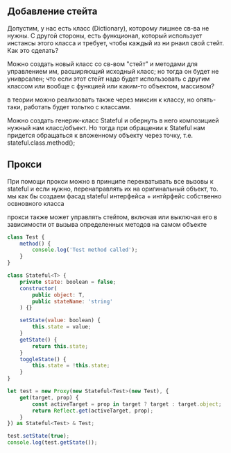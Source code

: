 
## Добавление стейта

Допустим, у нас есть класс (Dictionary),
которому лишнее св-ва не нужны.
С другой стороны, есть функционал, который использует инстансы этого класса и требует, чтобы каждый из ни рнаил свой стейт.
Как это сделать?

Можно создать новый класс со св-вом "стейт" и методами для управлением им, расширяющий исходный класс; но тогда он будет не униврсален; что если этот стейт надо будет использовать
с другим классом или вообще с функцией или каким-то объектом, массивом?

в теории можно реализовать также через миксин к классу, но опять-таки, работать будет тольтко с классами.

Можно создать генерик-класс Stateful и обернуть в него композицией нужный нам класс/объект.
Но тогда при обращении к Stateful нам придется обращаться к вложенному объекту через точку,
т.е.
stateful.class.method();

## Прокси

При помощи прокси можно в принципе перехватывать все вызовы к stateful и если нужно, перенаправлять их на оригинальный объект, то. мы как бы создаем фасад stateful интерфейса + интйрфейс собственно освновного класса

прокси также может управлять стейтом, включая или выключая его в зависимости от вызыва определенных методов на самом объекте

```js
class Test {
	method() {
		console.log('Test method called');
	}
}

class Stateful<T> {
	private state: boolean = false;
	constructor(
		public object: T,
		public stateName: 'string'
	) {}

	setState(value: boolean) {
		this.state = value;
	}
	getState() {
		return this.state;
	}
	toggleState() {
		this.state = !this.state;
	}
}

let test = new Proxy(new Stateful<Test>(new Test), {
	get(target, prop) {
		const activeTarget = prop in target ? target : target.object;
		return Reflect.get(activeTarget, prop);
	}
}) as Stateful<Test> & Test;

test.setState(true);
console.log(test.getState());
```
